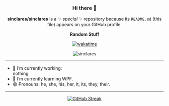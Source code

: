 <div align="center" >

### Hi there 👋

**sinclares/sinclares** is a ✨ _special_ ✨ repository because its `README.md` (this file) appears on your GitHub profile.

**Random Stuff**


[![wakatime](https://wakatime.com/badge/user/c5e4444e-f3d5-49e3-8604-6f50163323d1.svg)](https://wakatime.com/@c5e4444e-f3d5-49e3-8604-6f50163323d1)

![sinclares](https://github-profile-trophy.vercel.app/?username=sinclares&theme=monokai&title=MultiLanguage,Commits,Repositories&column=3&margin-h=10)

</div>

---

- 🔭 I’m currently working:<br>  nothing<!--To rebuild my personal website/blog based on laravel8.-->
- 🌱 I’m currently learning WPF.
- 😄 Pronouns: he, she, his, her, it, its, they, their.

---
<div align="center" >

[![GitHub Streak](https://github-readme-streak-stats.herokuapp.com?user=sinclares&theme=monokai&hide_border=true&date_format=M%20j%5B%2C%20Y%5D)](https://git.io/streak-stats)

<!--[![GitHub Trends SVG](https://api.githubtrends.io/user/svg/sinclares/langs?time_range=one_year&include_private=True&loc_metric=changed&theme=dark)](https://githubtrends.io)
[![GitHub Trends SVG](https://api.githubtrends.io/user/svg/sinclares/repos?time_range=one_year&include_private=True&loc_metric=changed&theme=dark)](https://githubtrends.io)
-->
</div>

<!-- signed by sin100xx -->
